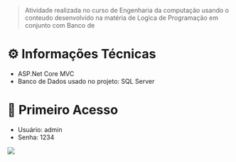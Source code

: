 
> Atividade realizada no curso de Engenharia da computação usando o conteudo desenvolvido na matéria de Logica de Programação em conjunto com Banco de

# :gear: **Informações Técnicas**
- ASP.Net Core MVC
- Banco de Dados usado no projeto: SQL Server


# 🚀 **Primeiro Acesso**
- Usuário: admin
- Senha: 1234


<img src="https://media0.giphy.com/media/l2QZUkF4YilI5fO6I/giphy.gif">
